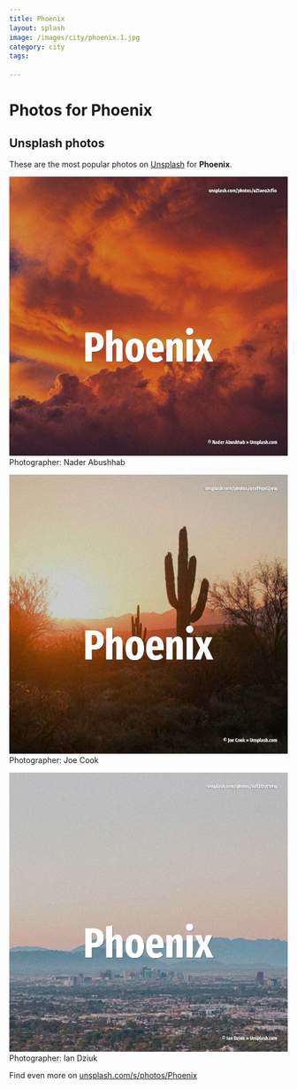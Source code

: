 ```yaml
---
title: Phoenix
layout: splash
image: /images/city/phoenix.1.jpg
category: city
tags:

---
```

# Photos for Phoenix
 
## Unsplash photos
These are the most popular photos on [Unsplash](https://unsplash.com) for **Phoenix**.
 
![Phoenix](/images/city/phoenix.1.jpg)
Photographer:  Nader Abushhab
 
![Phoenix](/images/city/phoenix.2.jpg)
Photographer:  Joe Cook
 
![Phoenix](/images/city/phoenix.3.jpg)
Photographer:  Ian Dziuk
 
Find even more on [unsplash.com/s/photos/Phoenix](https://unsplash.com/s/photos/Phoenix)
 
